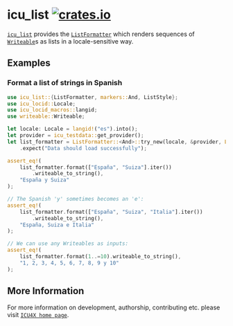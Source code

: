 # icu_list [![crates.io](https://img.shields.io/crates/v/icu_list)](https://crates.io/crates/icu_list)

[`icu_list`](crate) provides the [`ListFormatter`] which renders sequences of [`Writeable`](
writeable::Writeable)s as lists in a locale-sensitive way.

## Examples

### Format a list of strings in Spanish

```rust
use icu_list::{ListFormatter, markers::And, ListStyle};
use icu_locid::Locale;
use icu_locid_macros::langid;
use writeable::Writeable;

let locale: Locale = langid!("es").into();
let provider = icu_testdata::get_provider();
let list_formatter = ListFormatter::<And>::try_new(locale, &provider, ListStyle::Wide)
    .expect("Data should load successfully");

assert_eq!(
    list_formatter.format(["España", "Suiza"].iter())
        .writeable_to_string(),
    "España y Suiza"
);

// The Spanish 'y' sometimes becomes an 'e':
assert_eq!(
    list_formatter.format(["España", "Suiza", "Italia"].iter())
        .writeable_to_string(),
    "España, Suiza e Italia"
);

// We can use any Writeables as inputs:
assert_eq!(
    list_formatter.format(1..=10).writeable_to_string(),
    "1, 2, 3, 4, 5, 6, 7, 8, 9 y 10"
);
```

[`ListFormatter`]: ListFormatter

## More Information

For more information on development, authorship, contributing etc. please visit [`ICU4X home page`](https://github.com/unicode-org/icu4x).
